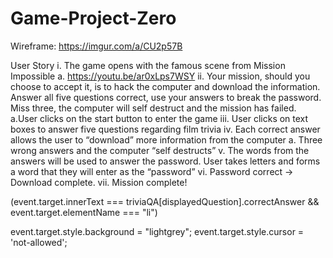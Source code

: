 # Game-Project-Zero

Wireframe: https://imgur.com/a/CU2p57B

User Story
i. 
    The game opens with the famous scene from Mission Impossible
        a. https://youtu.be/ar0xLps7WSY
ii. 
    Your mission, should you choose to accept it, is to hack the computer and download the information. Answer all five questions correct, use your answers to break the password. Miss three, the computer will self destruct and the mission has failed. 
    a.User clicks on the start button to enter the game
iii. 
    User clicks on text boxes to answer five questions regarding film trivia
iv. 
    Each correct answer allows the user to “download” more information from the computer
        a. Three wrong answers and the computer “self destructs”
v. 
    The words from the answers will be used to answer the password. User takes letters and forms a word that they will enter as the “password”
vi. Password correct → Download complete. 
vii. Mission complete!



(event.target.innerText === triviaQA[displayedQuestion].correctAnswer && event.target.elementName === "li")

event.target.style.background = "lightgrey";
event.target.style.cursor = 'not-allowed';